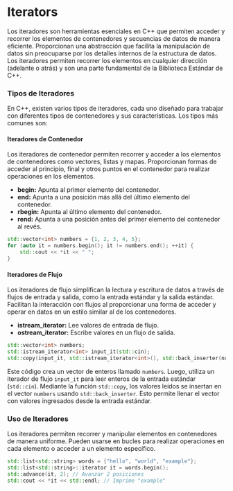 # Iterators

Los iteradores son herramientas esenciales en C++ que permiten acceder y recorrer los elementos de contenedores y secuencias de datos de manera eficiente. Proporcionan una abstracción que facilita la manipulación de datos sin preocuparse por los detalles internos de la estructura de datos. Los iteradores permiten recorrer los elementos en cualquier dirección (adelante o atrás) y son una parte fundamental de la Biblioteca Estándar de C++.

### Tipos de Iteradores

En C++, existen varios tipos de iteradores, cada uno diseñado para trabajar con diferentes tipos de contenedores y sus características. Los tipos más comunes son:

#### **Iteradores de Contenedor**

Los iteradores de contenedor permiten recorrer y acceder a los elementos de contenedores como vectores, listas y mapas. Proporcionan formas de acceder al principio, final y otros puntos en el contenedor para realizar operaciones en los elementos.

* **begin:** Apunta al primer elemento del contenedor.
* **end:** Apunta a una posición más allá del último elemento del contenedor.
* **rbegin:** Apunta al último elemento del contenedor.
* **rend:** Apunta a una posición antes del primer elemento del contenedor al revés.

```cpp
std::vector<int> numbers = {1, 2, 3, 4, 5};
for (auto it = numbers.begin(); it != numbers.end(); ++it) {
    std::cout << *it << " ";
}
```

#### **Iteradores de Flujo**

Los iteradores de flujo simplifican la lectura y escritura de datos a través de flujos de entrada y salida, como la entrada estándar y la salida estándar. Facilitan la interacción con flujos al proporcionar una forma de acceder y operar en datos en un estilo similar al de los contenedores.

* **istream\_iterator:** Lee valores de entrada de flujo.
* **ostream\_iterator:** Escribe valores en un flujo de salida.

```cpp
std::vector<int> numbers;
std::istream_iterator<int> input_it(std::cin);
std::copy(input_it, std::istream_iterator<int>(), std::back_inserter(numbers));
```

Este código crea un vector de enteros llamado `numbers`. Luego, utiliza un iterador de flujo `input_it` para leer enteros de la entrada estándar (`std::cin`). Mediante la función `std::copy`, los valores leídos se insertan en el vector `numbers` usando `std::back_inserter`. Esto permite llenar el vector con valores ingresados desde la entrada estándar.

### Uso de Iteradores&#x20;

Los iteradores permiten recorrer y manipular elementos en contenedores de manera uniforme. Pueden usarse en bucles para realizar operaciones en cada elemento o acceder a un elemento específico.

```cpp
std::list<std::string> words = {"hello", "world", "example"};
std::list<std::string>::iterator it = words.begin();
std::advance(it, 2); // Avanzar 2 posiciones
std::cout << *it << std::endl; // Imprime "example"
```
